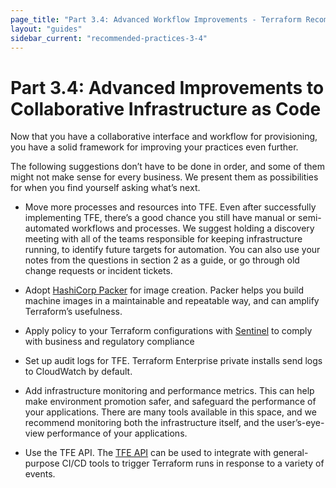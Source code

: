 ```yaml
---
page_title: "Part 3.4: Advanced Workflow Improvements - Terraform Recommended Practices"
layout: "guides"
sidebar_current: "recommended-practices-3-4"
---
```


# Part 3.4: Advanced Improvements to Collaborative Infrastructure as Code

Now that you have a collaborative interface and workflow for provisioning, you have a solid framework for improving your practices even further.

The following suggestions don’t have to be done in order, and some of them might not make sense for every business. We present them as possibilities for when you find yourself asking what’s next.

* Move more processes and resources into TFE. Even after successfully implementing TFE, there’s a good chance you still have manual or semi-automated workflows and processes. We suggest holding a discovery meeting with all of the teams responsible for keeping infrastructure running, to identify future targets for automation. You can also use your notes from the questions in section 2 as a guide, or go through old change requests or incident tickets.

* Adopt [HashiCorp Packer](https://www.packer.io/) for image creation. Packer helps you build machine images in a maintainable and repeatable way, and can amplify Terraform’s usefulness.

* Apply policy to your Terraform configurations with [Sentinel](https://docs.hashicorp.com/sentinel/app/terraform/) to comply with business and
regulatory compliance

* Set up audit logs for TFE. Terraform Enterprise private installs send logs to CloudWatch by default.

* Add infrastructure monitoring and performance metrics. This can help make environment promotion safer, and safeguard the performance of your applications. There are many tools available in this space, and we recommend monitoring both the infrastructure itself, and the user’s-eye-view performance of your applications.

* Use the TFE API. The [TFE API](https://www.terraform.io/docs/enterprise-beta/api/index.html) can be used to integrate with general-purpose CI/CD tools to trigger Terraform runs in response to a variety of events.
